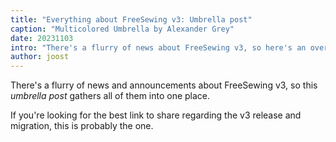 ```yaml
---
title: "Everything about FreeSewing v3: Umbrella post"
caption: "Multicolored Umbrella by Alexander Grey"
date: 20231103
intro: "There's a flurry of news about FreeSewing v3, so here's an overview"
author: joost
---
```


There's a flurry of news and announcements about FreeSewing v3, so this _umbrella post_ gathers all of them into one place. 

If you're looking for the best link to share regarding the v3 release and migration, this is probably the one.

